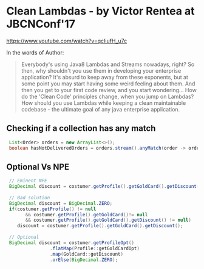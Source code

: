 # Clean Lambdas - by Victor Rentea at JBCNConf'17
https://www.youtube.com/watch?v=qcIiufH_u7c

In the words of Author:
> Everybody's using Java8 Lambdas and Streams nowadays, right? So then, why shouldn't you use them in developing your enterprise application? It's absurd to keep away from these exponents, but at some point you may start having some weird feeling about them. And then you get to your first code review, and you start wondering... How do the 'Clean Code' principles change, when you jump on Lambdas? How should you use Lambdas while keeping a clean maintainable codebase - the ultimate goal of any java enterprise application.

## Checking if a collection has any match

```java
 List<Order> orders = new ArrayList<>();
 boolean hasNotDeliveredOrders = orders.stream().anyMatch(order -> order.isNotDelivered());
```

## Optional Vs NPE

```java
 // Eminent NPE 
 BigDecimal discount = costumer.getProfile().getGoldCard().getDiscount();
	
 // Bad solution
 BigDecimal discount = BigDecimal.ZERO;
 if(costumer.getProfile() != null 
       && costumer.getProfile().getGoldCard()!= null
       && costumer.getProfile().getGoldCard().getDiscount() != null) 
    discount = costumer.getProfile().getGoldCard().getDiscount();
 
 // Optional
 BigDecimal discount = costumer.getProfileOpt()
				.flatMap(Profile::getGoldCardOpt)
				.map(GoldCard::getDiscount)
				.orElse(BigDecimal.ZERO);
```
